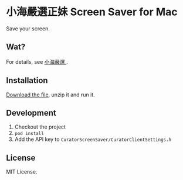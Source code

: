 # 小海嚴選正妹 Screen Saver for Mac

Save your screen.

## Wat?

For details, see [小海嚴選 ](http://curator.im/).

## Installation

[Download the file](http://cl.ly/400t1J3s2Y0i), unzip it and run it.

## Development

1. Checkout the project
2. ``pod install``
3. Add the API key to ``CuratorScreenSaver/CuratorClientSettings.h``

## License

MIT License.